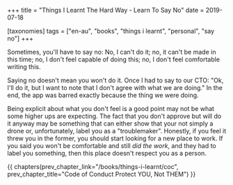 +++
title = "Things I Learnt The Hard Way - Learn To Say No"
date = 2019-07-18

[taxonomies]
tags = ["en-au", "books", "things i learnt", "personal", "say no"]
+++

Sometimes, you'll have to say no: No, I can't do it; no, it can't be made in
this time; no, I don't feel capable of doing this; no, I don't feel
comfortable writing this.

<!-- more -->

Saying no doesn't mean you won't do it.  Once I had to say to our CTO: "Ok,
I'll do it, but I want to note that I don't agree with what we are doing." In
the end, the app was barred exactly because the thing we were doing.

Being explicit about what you don't feel is a good point may not be what some
higher ups are expecting. The fact that you don't approve but will do it
anyway may be something that can either show that your not simply a drone or,
unfortunately, label you as a "troublemaker". Honestly, if you feel it threw
you in the former, you should start looking for a new place to work. If you
said you won't be comfortable and still _did the work_, and they had to label
you something, then this place doesn't respect you as a person.

{{ chapters(prev_chapter_link="/books/things-i-learnt/coc", prev_chapter_title="Code of Conduct Protect YOU, Not THEM") }}
